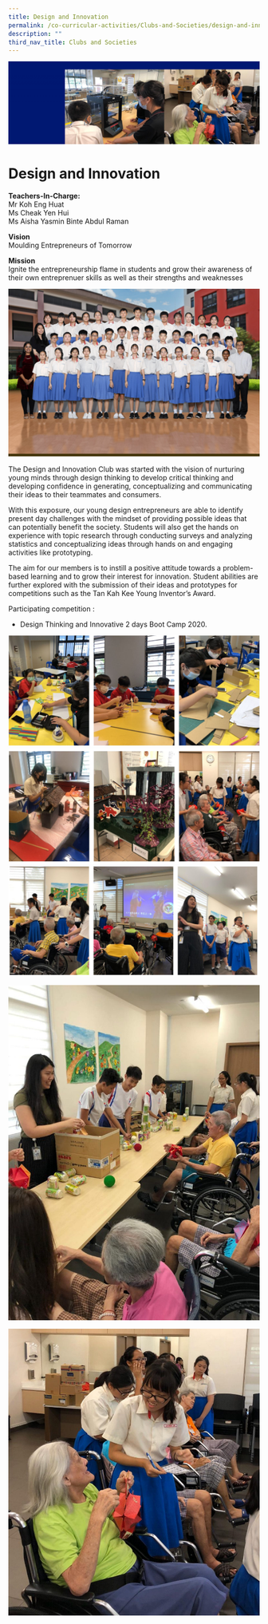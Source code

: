 ```yaml
---
title: Design and Innovation
permalink: /co-curricular-activities/Clubs-and-Societies/design-and-innovation/
description: ""
third_nav_title: Clubs and Societies
---
```

![](/images/Entrepreneur-banner-scaled.jpg)

Design and Innovation
=====================

**Teachers-In-Charge:**  
Mr Koh Eng Huat  
Ms Cheak Yen Hui  
Ms Aisha Yasmin Binte Abdul Raman

**Vision**  
Moulding Entrepreneurs of Tomorrow

**Mission**  
Ignite the entrepreneurship flame in students and grow their awareness of their own entreprenuer skills as well as their strengths and weaknesses

![](/images/Design-n-Innovation-Formal-scaled.jpg)

The Design and Innovation Club was started with the vision of nurturing young minds through design thinking to develop critical thinking and developing confidence in generating, conceptualizing and communicating their ideas to their teammates and consumers.

With this exposure, our young design entrepreneurs are able to identify present day challenges with the mindset of providing possible ideas that can potentially benefit the society. Students will also get the hands on experience with topic research through conducting surveys and analyzing statistics and conceptualizing ideas through hands on and engaging activities like prototyping.

The aim for our members is to instill a positive attitude towards a problem-based learning and to grow their interest for innovation. Student abilities are further explored with the submission of their ideas and prototypes for competitions such as the Tan Kah Kee Young Inventor’s Award.

Participating competition :

*   Design Thinking and Innovative 2 days Boot Camp 2020.

![](/images/Design-n-Innovation1.jpg)
![](/images/Design-n-Innovation2.jpg)
![](/images/Design-n-Innovation3.jpg)

![](/images/WhatsApp-Image-2020-01-22-768x1024.jpeg)

![](/images/WhatsApp-Image-2020-01-22-897x1024.jpeg)
